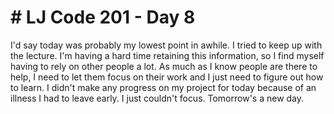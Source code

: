 <!DOCTYPE html>
<html>
<body>

<h1># LJ Code 201 - Day 8</h1>
<p>I'd say today was probably my lowest point in awhile. I tried to keep up with the lecture. I'm having a hard time retaining this information, so I find myself having to rely on other people a lot. As much as I know people are there to help, I need to let them focus on their work and I just need to figure out how to learn. I didn't make any progress on my project for today because of an illness I had to leave early. I just couldn't focus. Tomorrow's a new day.</p>

</body>
</html>
